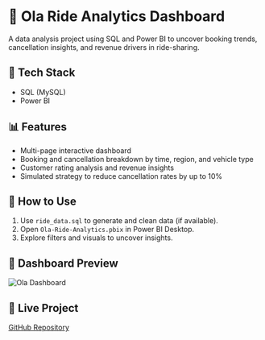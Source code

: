 # 🚖 Ola Ride Analytics Dashboard

A data analysis project using SQL and Power BI to uncover booking trends, cancellation insights, and revenue drivers in ride-sharing.

## 🔧 Tech Stack
- SQL (MySQL)
- Power BI

## 📊 Features
- Multi-page interactive dashboard
- Booking and cancellation breakdown by time, region, and vehicle type
- Customer rating analysis and revenue insights
- Simulated strategy to reduce cancellation rates by up to 10%

## 🚀 How to Use
1. Use `ride_data.sql` to generate and clean data (if available).
2. Open `Ola-Ride-Analytics.pbix` in Power BI Desktop.
3. Explore filters and visuals to uncover insights.

## 📸 Dashboard Preview
![Ola Dashboard](assets/ola-dashboard.png)

## 🔗 Live Project
[GitHub Repository](https://github.com/ChaseMewara/Ola-Rides-Analytics-Dashboard.git)
